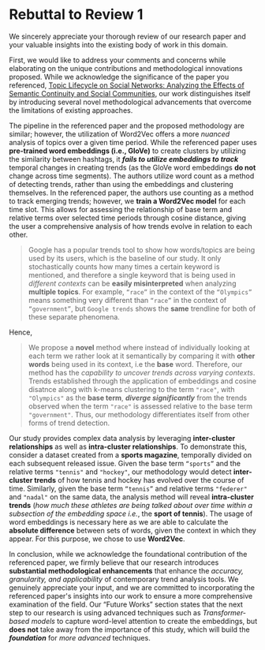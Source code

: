 # Rebuttal to Review 1

We sincerely appreciate your thorough review of our research paper and your valuable insights into the existing body of work in this domain.

First, we would like to address your comments and concerns while elaborating on the unique contributions and methodological innovations proposed. While we acknowledge the significance of the paper you referenced, [Topic Lifecycle on Social Networks: Analyzing the Effects of Semantic Continuity and Social Communities](https://arxiv.org/abs/1801.06161), our work distinguishes itself by introducing several novel methodological advancements that overcome the limitations of existing approaches.

The pipeline in the referenced paper and the proposed methodology are similar; however, the utilization of Word2Vec offers a more *nuanced* analysis of topics over a given time period. While the referenced paper uses **pre-trained word embeddings (i.e., GloVe)** to create clusters by utilizing the similarity between hashtags, it ***fails to utilize embeddings to track*** temporal changes in creating trends (as the GloVe word embeddings **do not** change across time segments). The authors utilize word count as a method of detecting trends, rather than using the embeddings and clustering themselves. In the referenced paper, the authors use counting as a method to track emerging trends; however, we **train a Word2Vec model** for each time slot. This allows for assessing the relationship of base term and relative terms over selected time periods through cosine distance, giving the user a comprehensive analysis of how trends evolve in relation to each other.

> Google has a popular trends tool to show how words/topics are being used by its users, which is the baseline of our study. It only stochastically counts how many times a certain keyword is mentioned, and therefore a single keyword that is being used in *different contexts* can be **easily misinterpreted** when analyzing **multiple topics**. For example, `“race”` in the context of the `“Olympics”` means something very different than `“race”` in the context of `“government”`, but `Google trends` shows the **same** trendline for both of these separate phenomena.

Hence,

> We propose a **novel** method where instead of individually looking at each term we rather look at it semantically by comparing it with **other words** being used in its context, i.e the **base** word. Therefore, our method has the *capability to uncover trends across varying contexts*. Trends established through the application of embeddings and cosine disatnce along with k-means clustering to the term `"race"`, with `"Olympics"` as the **base term**, ***diverge significantly*** from the trends observed when the term `"race"` is assessed relative to the base term `"government"`. Thus, our methodology differentiates itself from other forms of trend detection.

Our study provides complex data analysis by leveraging **inter-cluster relationships** as well as **intra-cluster relationships**. To demonstrate this, consider a dataset created from a **sports magazine**, temporally divided on each subsequent released issue. Given the base term `“sports”` and the relative terms `"tennis"` and `"hockey"`, our methodology would detect **inter-cluster trends** of how tennis and hockey has evolved over the course of time. Similarly, given the base term `“tennis”` and relative terms `"federer"` and `"nadal"` on the same data, the analysis method will reveal **intra-cluster trends** (*how much these athletes are being talked about over time within a subsection of the embedding space i.e.*, the **sport of tennis**). The usage of word embeddings is necessary here as we are able to calculate the **absolute difference** between sets of words, given the context in which they appear. For this purpose, we chose to use **Word2Vec**.

In conclusion, while we acknowledge the foundational contribution of the referenced paper, we firmly believe that our research introduces **substantial methodological enhancements** that enhance the *accuracy, granularity, and applicability* of contemporary trend analysis tools. We genuinely appreciate your input, and we are committed to incorporating the referenced paper's insights into our work to ensure a more comprehensive examination of the field. Our “Future Works” section states that the next step to our research is using advanced techniques such as *Transformer-based models* to capture word-level attention to create the embeddings, but **does not** take away from the importance of this study, which will build the ***foundation*** for *more advanced* techniques.
